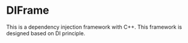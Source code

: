 # DIFrame
This is a dependency injection framework with C++.
This framework is designed based on DI principle.